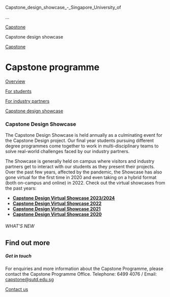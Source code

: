Capstone_design_showcase_-_Singapore_University_of



…

 [Capstone](/education/undergraduate/capstone) 

Capstone design showcase

[Capstone](https://www.sutd.edu.sg/education/undergraduate/capstone)

Capstone programme
==================

[Overview](/education/undergraduate/capstone/overview/#tabs)

[For students](/education/undergraduate/capstone/for-students/#tabs)

[For industry partners](/education/undergraduate/capstone/for-industry-partners/#tabs)

[Capstone design showcase](/education/undergraduate/capstone/capstone-design-showcase/#tabs)

### Capstone Design Showcase



The Capstone Design Showcase is held annually as a culminating event for the Capstone Design project. Our final year students pursuing different degree programmes come together to work in multi-disciplinary teams to solve real-world challenges faced by our industry partners.  
   
The Showcase is generally held on campus where visitors and industry partners get to interact with our students as they present their projects. Over the past few years, affected by the pandemic, the Showcase has also gone virtual for the first time in 2020 and even taking on a hybrid format (both on-campus and online) in 2022. Check out the virtual showcases from the past years:



* [**Capstone Design Virtual Showcase 2023/2024**](https://capstoneshowcase.sutd.edu.sg/)
* [**Capstone Design Virtual Showcase 2022**](https://capstone2022.sutd.edu.sg/)
* [**Capstone Design Virtual Showcase 2021**](https://capstone2021.sutd.edu.sg/)
* [**Capstone Design Virtual Showcase 2020**](https://capstone2020.sutd.edu.sg/)

###### WHAT'S NEW

Find out more
-------------

##### Get in touch

For enquiries and more information about the Capstone Programme, please contact the Capstone Programme Office. Telephone: 6499 4076 / Email: capstone@sutd.edu.sg

[Contact us](mailto:%20capstone@sutd.edu.sg)

